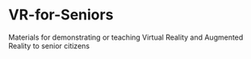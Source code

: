 # VR-for-Seniors

Materials for demonstrating or teaching Virtual Reality and Augmented Reality to senior citizens
